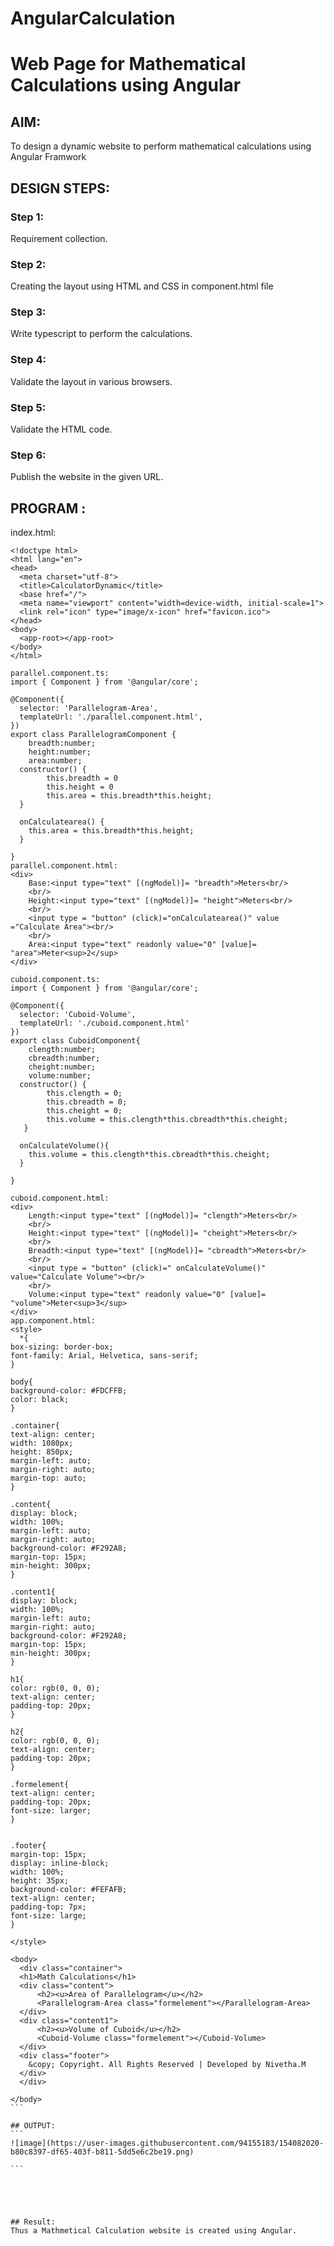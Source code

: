 # AngularCalculation

# Web Page for Mathematical Calculations using Angular

## AIM:
To design a dynamic website to perform mathematical calculations using Angular Framwork

## DESIGN STEPS:

### Step 1:

Requirement collection.

### Step 2:

Creating the layout using HTML and CSS in component.html file

### Step 3:

Write typescript to perform the calculations.

### Step 4:

Validate the layout in various browsers.

### Step 5:

Validate the HTML code.

### Step 6:

Publish the website in the given URL.

## PROGRAM :
index.html:
````
<!doctype html>
<html lang="en">
<head>
  <meta charset="utf-8">
  <title>CalculatorDynamic</title>
  <base href="/">
  <meta name="viewport" content="width=device-width, initial-scale=1">
  <link rel="icon" type="image/x-icon" href="favicon.ico">
</head>
<body>
  <app-root></app-root>
</body>
</html>

parallel.component.ts:
import { Component } from '@angular/core';

@Component({
  selector: 'Parallelogram-Area',
  templateUrl: './parallel.component.html',
})
export class ParallelogramComponent {
    breadth:number;
    height:number;
    area:number;
  constructor() { 
        this.breadth = 0
        this.height = 0
        this.area = this.breadth*this.height;
  }

  onCalculatearea() {
    this.area = this.breadth*this.height;
  }

}
parallel.component.html:
<div>
    Base:<input type="text" [(ngModel)]= "breadth">Meters<br/>
    <br/>
    Height:<input type="text" [(ngModel)]= "height">Meters<br/>
    <br/>
    <input type = "button" (click)="onCalculatearea()" value ="Calculate Area"><br/>
    <br/>
    Area:<input type="text" readonly value="0" [value]= "area">Meter<sup>2</sup>
</div>

cuboid.component.ts:
import { Component } from '@angular/core';

@Component({
  selector: 'Cuboid-Volume',
  templateUrl: './cuboid.component.html'
})
export class CuboidComponent{
    clength:number;
    cbreadth:number;
    cheight:number;
    volume:number;
  constructor() {
        this.clength = 0;
        this.cbreadth = 0;
        this.cheight = 0;
        this.volume = this.clength*this.cbreadth*this.cheight;
   }

  onCalculateVolume(){
    this.volume = this.clength*this.cbreadth*this.cheight;
  }

}

cuboid.component.html:
<div>
    Length:<input type="text" [(ngModel)]= "clength">Meters<br/>
    <br/>
    Height:<input type="text" [(ngModel)]= "cheight">Meters<br/>
    <br/>
    Breadth:<input type="text" [(ngModel)]= "cbreadth">Meters<br/>
    <br/>
    <input type = "button" (click)=" onCalculateVolume()" value="Calculate Volume"><br/>
    <br/>
    Volume:<input type="text" readonly value="0" [value]= "volume">Meter<sup>3</sup>
</div>
app.component.html:
<style>
  *{
box-sizing: border-box;
font-family: Arial, Helvetica, sans-serif;
}

body{
background-color: #FDCFFB;
color: black;
}

.container{
text-align: center;
width: 1080px;
height: 850px;
margin-left: auto;
margin-right: auto;
margin-top: auto;
}

.content{
display: block;
width: 100%;
margin-left: auto;
margin-right: auto;
background-color: #F292A8;
margin-top: 15px;
min-height: 300px;
}

.content1{
display: block;
width: 100%;
margin-left: auto;
margin-right: auto;
background-color: #F292A8;
margin-top: 15px;
min-height: 300px;
}

h1{
color: rgb(0, 0, 0);
text-align: center;
padding-top: 20px;
}

h2{
color: rgb(0, 0, 0);
text-align: center;
padding-top: 20px;
}

.formelement{
text-align: center;
padding-top: 20px;
font-size: larger;
}


.footer{
margin-top: 15px;
display: inline-block;
width: 100%;
height: 35px;
background-color: #FEFAFB; 
text-align: center;
padding-top: 7px;
font-size: large;
}

</style>

<body>
  <div class="container">
  <h1>Math Calculations</h1>
  <div class="content">
      <h2><u>Area of Parallelogram</u></h2>
      <Parallelogram-Area class="formelement"></Parallelogram-Area>
  </div>
  <div class="content1">
      <h2><u>Volume of Cuboid</u></h2>
      <Cuboid-Volume class="formelement"></Cuboid-Volume>
  </div>
  <div class="footer">
    &copy; Copyright. All Rights Reserved | Developed by Nivetha.M
  </div>
  </div>

</body>
```

## OUTPUT:
```
![image](https://user-images.githubusercontent.com/94155183/154082020-b80c8397-df65-403f-b811-5dd5e6c2be19.png)

```





## Result:
Thus a Mathmetical Calculation website is created using Angular.
